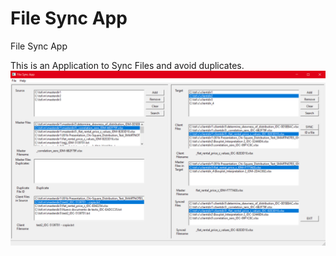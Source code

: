 # File Sync App
File Sync App

This is an Application to Sync Files and avoid duplicates.
![File Syn App](https://github.com/mrreyesm/file_sync_app_vs/blob/master/File_app.PNG)
